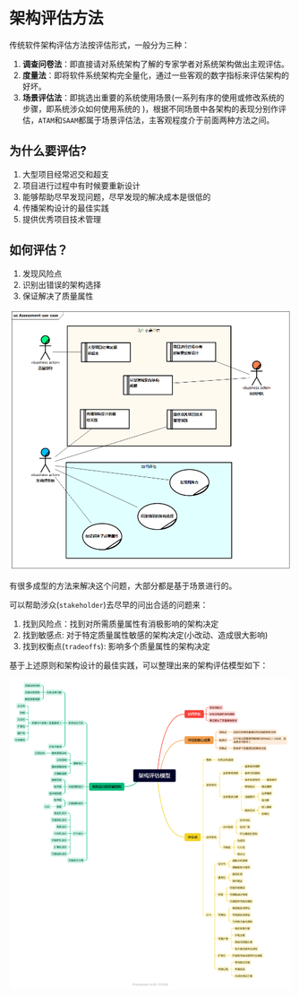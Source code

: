 # 架构评估方法

传统软件架构评估方法按评估形式，一般分为三种：

1. **调查问卷法**：即直接请对系统架构了解的专家学者对系统架构做出主观评估。
2. **度量法**：即将软件系统架构完全量化，通过一些客观的数字指标来评估架构的好坏。
3. **场景评估法**：即挑选出重要的系统使用场景(一系列有序的使用或修改系统的步骤，即系统涉众如何使用系统的 )，根据不同场景中各架构的表现分别作评估，`ATAM`和`SAAM`都属于场景评估法，主客观程度介于前面两种方法之间。

## 为什么要评估?

1. ⼤型项⽬经常迟交和超支
2. 项目进行过程中有时候要重新设计
3. 能够帮助尽早发现问题，尽早发现的解决成本是很低的
4. 传播架构设计的最佳实践
5. 提供优秀项目技术管理

## 如何评估？

1. 发现风险点
2. 识别出错误的架构选择
3. 保证解决了质量属性

![架构评估用例](images/Assessment-use-case.png)

有很多成型的方法来解决这个问题，大部分都是基于场景进行的。

可以帮助涉众(`stakeholder`)去尽早的问出合适的问题来：

1. 找到风险点：找到对所需质量属性有消极影响的架构决定
2. 找到敏感点: 对于特定质量属性敏感的架构决定(小改动、造成很大影响)
3. 找到权衡点(`tradeoffs`): 影响多个质量属性的架构决定

基于上述原则和架构设计的最佳实践，可以整理出来的架构评估模型如下：

![架构评估模型](images/架构评估模型.png)